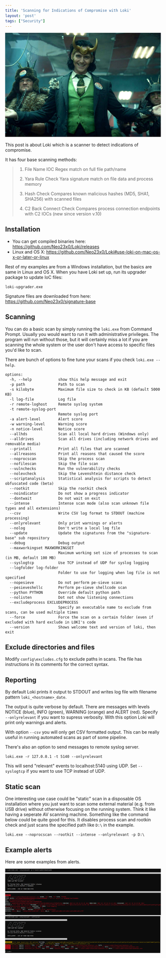 ```yaml
---
title: 'Scanning for Indications of Compromise with Loki'
layout: 'post'
tags: ["Security"]
---
```


![](/assets/loki.jpg)

This post is about Loki which is a scanner to detect indications of compromise. 


It has four base scanning methods:

> 1. File Name IOC
>   Regex match on full file path/name
>
>2. Yara Rule Check
>   Yara signature match on file data and process memory
>
>3. Hash Check
>   Compares known malicious hashes (MD5, SHA1, SHA256) with scanned files
>   
>4. C2 Back Connect Check
>   Compares process connection endpoints with C2 IOCs (new since version v.10)


## Installation

* You can get compiled binaries here: https://github.com/Neo23x0/Loki/releases
* Linux and OS X: https://github.com/Neo23x0/Loki#use-loki-on-mac-os-x-or-later-or-linux

Rest of my examples are from a Windows installation, but the basics are same in Linux and OS X. When you have Loki set up, run its upgrader package to update IoC files:

```
loki-upgrader.exe
```

Signature files are downloaded from here: https://github.com/Neo23x0/signature-base

## Scanning

You can do a basic scan by simply running the `loki.exe` from Command Prompt. Usually you would want to run it with administrative privileges.
The program will run without those, but it will certainly miss a lot if you are scanning the whole system or the user don't have access to specific files you'd like to scan.

There are bunch of options to fine tune your scans if you check `loki.exe --help`.

```
options:
  -h, --help            show this help message and exit
  -p path               Path to scan
  -s kilobyte           Maximum file size to check in KB (default 5000 KB)
  -l log-file           Log file
  -r remote-loghost     Remote syslog system
  -t remote-syslog-port
                        Remote syslog port
  -a alert-level        Alert score
  -w warning-level      Warning score
  -n notice-level       Notice score
  --allhds              Scan all local hard drives (Windows only)
  --alldrives           Scan all drives (including network drives and removable media)
  --printall            Print all files that are scanned
  --allreasons          Print all reasons that caused the score
  --noprocscan          Skip the process scan
  --nofilescan          Skip the file scan
  --vulnchecks          Run the vulnerability checks
  --nolevcheck          Skip the Levenshtein distance check
  --scriptanalysis      Statistical analysis for scripts to detect obfuscated code (beta)
  --rootkit             Skip the rootkit check
  --noindicator         Do not show a progress indicator
  --dontwait            Do not wait on exit
  --intense             Intense scan mode (also scan unknown file types and all extensions)
  --csv                 Write CSV log format to STDOUT (machine processing)
  --onlyrelevant        Only print warnings or alerts
  --nolog               Don't write a local log file
  --update              Update the signatures from the "signature-base" sub repository
  --debug               Debug output
  --maxworkingset MAXWORKINGSET
                        Maximum working set size of processes to scan (in MB, default 100 MB)
  --syslogtcp           Use TCP instead of UDP for syslog logging
  --logfolder log-folder
                        Folder to use for logging when log file is not specified
  --nopesieve           Do not perform pe-sieve scans
  --pesieveshellc       Perform pe-sieve shellcode scan
  --python PYTHON       Override default python path
  --nolisten            Dot not show listening connections
  --excludeprocess EXCLUDEPROCESS
                        Specify an executable name to exclude from scans, can be used multiple times
  --force               Force the scan on a certain folder (even if excluded with hard exclude in LOKI's code
  --version             Shows welcome text and version of loki, then exit
```


## Exclude directories and files


Modify `config\excludes.cfg` to exclude paths in scans. The file has instructions in its comments for the correct syntax.

## Reporting

By default Loki prints it output to STDOUT and writes log file with filename pattern `loki_<hostname>_date`. 

The output is quite verbose by default. There are messages with levels NOTICE (blue), INFO (green), WARNING (orange) and ALERT (red).
Specify `--onlyrelevant` if you want to supress verbosity. With this option Loki will print only warnings and alerts.

With option `--csv` you will only get CSV formatted output. This can be really useful in running automated scans as part of some pipeline.

There's also an option to send messages to remote syslog server.

```
loki.exe -r 127.0.0.1 -t 5140 --onlyrelevant
```

This will send "relevant" events to localhost:5140 using UDP. Set `--syslogtcp` if you want to use TCP instead of UDP.

## Static scan

One interesting use case could be "static" scan in a disposable OS installation where you just want to scan some external material (e.g. from USB drive) without otherwise focusing on the running system.
Think it like having a seperate AV scanning machine. Something like the command below could be quite good for this. It disables process scan and rootkin check and just scans the specified path like `D:\` in the example.

```
loki.exe --noprocscan --rootkit --intense --onlyrelevant -p D:\
```


## Example alerts

Here are some examples from alerts.

![](/assets/loki_mkatz.PNG)
![](/assets/loki_mkatz2.PNG)
